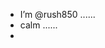 - I’m @rush850 ......
- calm ......
- 

<!---
rush850/rush850 is a ✨ special ✨ repository because its `README.md` (this file) appears on your GitHub profile.
You can click the Preview link to take a look at your changes.
--->
